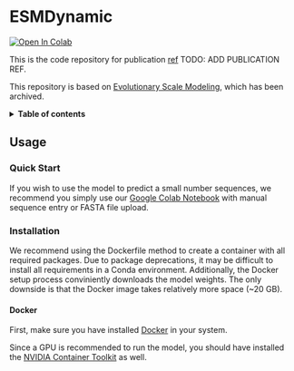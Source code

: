 # ESMDynamic

[![Open In Colab](https://colab.research.google.com/assets/colab-badge.svg)](https://colab.research.google.com/github/diegoeduardok/esmdynamic/blob/main/examples/esmdynamic/esmdynamic.ipynb)

This is the code repository for publication [ref](DOI) TODO: ADD PUBLICATION REF.

This repository is based on [Evolutionary Scale Modeling](https://github.com/facebookresearch/esm), which has been archived.

<details close><summary><b>Table of contents</b></summary>

- [Usage](#usage)
    - [Quick Start](#quickstart)
    - [Installation](#install)
    	- [Docker](#install-docker)
    	- [Conda](#install-conda)
  - [Bulk Prediction](#bulkprediction)
  - [Visualization](#visualization)
- [Available Models and Datasets](#available)
  - [Pre-trained Model](#available-model)
  - [Datasets](#available-datatsets)
	  - [RCSB Clustering](#available-datatsets-rcsb)
	  - [mdCATH](#available-datatsets-mdcath)
- [Citations](#citations)
- [License](#license)
</details> 

## Usage <a name="usage"></a>

### Quick Start <a name="quickstart"></a>

If you wish to use the model to predict a small number sequences, we recommend you simply use our [Google Colab Notebook](https://colab.research.google.com/drive/11lQVOKTRZTj2nIaKUUvWBHmCLs-cugYD?usp=sharing) with manual sequence entry or FASTA file upload.

### Installation <a name="install"></a>

We recommend using the Dockerfile method to create a container with all required packages. Due to package deprecations, it may be difficult to install all requirements in a Conda environment. Additionally, the Docker setup process conviniently downloads the model weights. The only downside is that the Docker image takes relatively more space (~20 GB).

#### Docker

First, make sure you have installed [Docker](https://docs.docker.com/engine/install/) in your system. 

Since a GPU is recommended to run the model, you should have installed the [NVIDIA Container Toolkit](https://docs.nvidia.com/datacenter/cloud-native/container-toolkit/latest/install-guide.html) as well.

